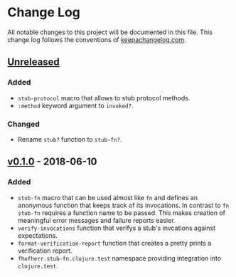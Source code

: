 # Change Log

All notable changes to this project will be documented in this file. This
change log follows the conventions of
[keepachangelog.com](http://keepachangelog.com/).

## [Unreleased]

### Added

*   `stub-protocol` macro that allows to stub protocol methods.
*   `:method` keyword argument to `invoked?`.

### Changed

*   Rename `stub?` function to `stub-fn?`.

## [v0.1.0] - 2018-06-10

### Added

*   `stub-fn` macro that can be used almost like `fn` and defines an
    anonymous function that keeps track of its invocations. In contrast to
    `fn` `stub-fn` requires a function name to be passed. This makes
    creation of meaningful error messages and failure reports easier.
*   `verify-invocations` function that verifys a stub's invcations against
    expectations.
*   `format-verification-report` function that creates a pretty prints
    a verification report.
*   `fhofherr.stub-fn.clojure.test` namespace providing integration into
    `clojure.test`.

[Unreleased]: https://github.com/fhofherr/stub-fn/compare/v0.1.0...HEAD
[v0.1.0]: https://github.com/fhofherr/stub-fn/tree/v0.1.0

